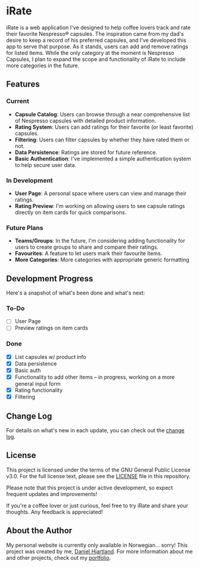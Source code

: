 # iRate
iRate is a web application I've designed to help coffee lovers track and rate their favorite Nespresso&reg; capsules. The inspiration came from my dad's desire to keep a record of his preferred capsules, and I've developed this app to serve that purpose. As it stands, users can add and remove ratings for listed items. While the only category at the moment is Nespresso Capsules, I plan to expand the scope and functionality of iRate to include more categories in the future.

## Features

### Current
- **Capsule Catalog**: Users can browse through a near comprehensive list of Nespresso capsules with detailed product information.
- **Rating System**: Users can add ratings for their favorite (or least favorite) capsules.
- **Filtering**: Users can filter capsules by whether they have rated them or not.
- **Data Persistence**: Ratings are stored for future reference.
- **Basic Authentication**: I've implemented a simple authentication system to help secure user data.

### In Development
- **User Page**: A personal space where users can view and manage their ratings.
- **Rating Preview**: I'm working on allowing users to see capsule ratings directly on item cards for quick comparisons.

### Future Plans
- **Teams/Groups**: In the future, I'm considering adding functionality for users to create groups to share and compare their ratings.
- **Favourites**: A feature to let users mark their favourite items.
- **More Categories**: More categories with appropriate generic formatting

## Development Progress

Here's a snapshot of what's been done and what's next:

### To-Do
- [ ] User Page
- [ ] Preview ratings on item cards

### Done
- [x] List capsules w/ product info
- [x] Data persistence
- [x] Basic auth
- [x] Functionality to add other items – in progress, working on a more general input form
- [x] Rating functionality
- [x] Filtering

## Change Log
For details on what's new in each update, you can check out the [change log](CHANGELOG.md).

## License
This project is licensed under the terms of the GNU General Public License v3.0. For the full license text, please see the [LICENSE](LICENSE.md) file in this repository.

Please note that this project is under active development, so expect frequent updates and improvements!

If you're a coffee lover or just curious, feel free to try iRate and share your thoughts. Any feedback is appreciated!

## About the Author
My personal website is currently only available in Norwegian... sorry!
This project was created by me, [Daniel Hjartland](http://hjartland.com). For more information about me and other projects, check out my [portfolio](https://hjartland.dev/portefølje).

